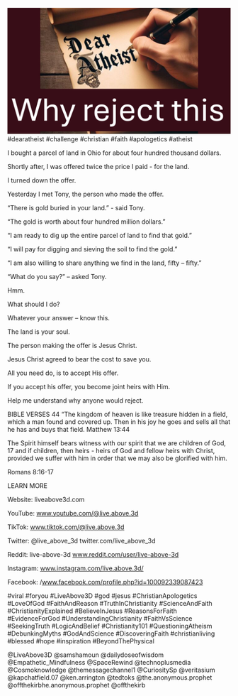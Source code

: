 ![Video cover image](../cover.jpg "cover photo")
#dearatheist #challenge #christian #faith #apologetics #atheist

I bought a parcel of land in Ohio for about four hundred thousand dollars.

Shortly after, I was offered twice the price I paid - for the land.

I turned down the offer.

Yesterday I met Tony, the person who made the offer.

“There is gold buried in your land.” - said Tony.

“The gold is worth about four hundred million dollars.”

“I am ready to dig up the entire parcel of land to find that gold.”

“I will pay for digging and sieving the soil to find the gold.”

“I am also willing to share anything we find in the land, fifty – fifty.”

“What do you say?” – asked Tony.

Hmm.

What should I do?

Whatever your answer – know this.

The land is your soul.

The person making the offer is Jesus Christ.

Jesus Christ agreed to bear the cost to save you.

All you need do, is to accept His offer.

If you accept his offer, you become joint heirs with Him.

Help me understand why anyone would reject.

BIBLE VERSES
44 “The kingdom of heaven is like treasure hidden in a field, which a man found and covered up. Then in his joy he goes and sells all that he has and buys that field.
Matthew 13:44

The Spirit himself bears witness with our spirit that we are children of God, 17 and if children, then heirs - heirs of God and fellow heirs with Christ, provided we suffer with him in order that we may also be glorified with him.

Romans 8:16-17

LEARN MORE

Website: liveabove3d.com

YouTube: www.youtube.com/@live.above.3d

TikTok: www.tiktok.com/@live.above.3d

Twitter: @live_above_3d twitter.com/live_above_3d

Reddit: live-above-3d www.reddit.com/user/live-above-3d

Instagram: www.instagram.com/live.above.3d/

Facebook: /www.facebook.com/profile.php?id=100092339087423

#viral #foryou #LiveAbove3D #god #jesus #ChristianApologetics #LoveOfGod #FaithAndReason #TruthInChristianity #ScienceAndFaith #ChristianityExplained #BelieveInJesus #ReasonsForFaith #EvidenceForGod #UnderstandingChristianity #FaithVsScience #SeekingTruth #LogicAndBelief #Christianity101 #QuestioningAtheism #DebunkingMyths #GodAndScience #DiscoveringFaith #christianliving #blessed #hope #inspiration #BeyondThePhysical

@LiveAbove3D @samshamoun @dailydoseofwisdom @Empathetic_Mindfulness @SpaceRewind @technoplusmedia @Cosmoknowledge @themessagechannel1 @CuriositySp @veritasium @kapchatfield.07 @ken.arrington @tedtoks @the.anonymous.prophet @offthekirbhe.anonymous.prophet @offthekirb